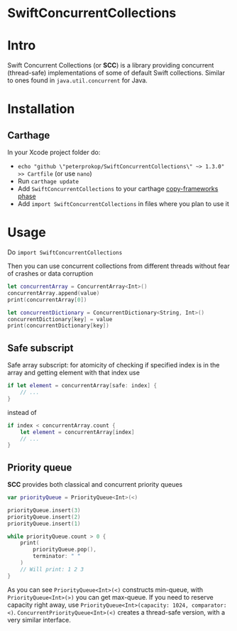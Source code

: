 # SwiftConcurrentCollections

# Intro

Swift Concurrent Collections (or **SCC**) is a library providing concurrent (thread-safe) implementations of some of default Swift collections. Similar to ones found in `java.util.concurrent` for Java.

# Installation

## Carthage
In your Xcode project folder do:
- `echo "github \"peterprokop/SwiftConcurrentCollections\" ~> 1.3.0" >> Cartfile` (or use `nano`)
- Run `carthage update`
- Add `SwiftConcurrentCollections` to your carthage [copy-frameworks phase](https://github.com/Carthage/Carthage#quick-start)
- Add `import SwiftConcurrentCollections` in files where you plan to use it 

# Usage
Do `import SwiftConcurrentCollections`

Then you can use concurrent collections from different threads without fear of crashes or data corruption
```swift
let concurrentArray = ConcurrentArray<Int>()
concurrentArray.append(value)
print(concurrentArray[0])
```
```swift
let concurrentDictionary = ConcurrentDictionary<String, Int>()
concurrentDictionary[key] = value
print(concurrentDictionary[key])
```

## Safe subscript
Safe array subscript: for atomicity of checking if specified index is in the array and getting element with that index use
```swift
if let element = concurrentArray[safe: index] {
    // ...
}
```
instead of 
```swift
if index < concurrentArray.count {
    let element = concurrentArray[index]
    // ...
}
```

## Priority queue
**SCC** provides both classical and concurrent priority queues

```swift
var priorityQueue = PriorityQueue<Int>(<)

priorityQueue.insert(3)
priorityQueue.insert(2)
priorityQueue.insert(1)

while priorityQueue.count > 0 {
    print(
        priorityQueue.pop(),
        terminator: " "
    )
    // Will print: 1 2 3
}
```

As you can see `PriorityQueue<Int>(<)` constructs min-queue, with `PriorityQueue<Int>(>)` you can get max-queue.
If you need to reserve capacity right away, use `PriorityQueue<Int>(capacity: 1024, comparator: <)`.
`ConcurrentPriorityQueue<Int>(<)` creates a thread-safe version, with a very similar interface.
